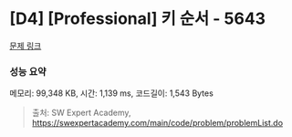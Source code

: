 # [D4] [Professional] 키 순서 - 5643 

[문제 링크](https://swexpertacademy.com/main/code/problem/problemDetail.do?contestProbId=AWXQsLWKd5cDFAUo) 

### 성능 요약

메모리: 99,348 KB, 시간: 1,139 ms, 코드길이: 1,543 Bytes



> 출처: SW Expert Academy, https://swexpertacademy.com/main/code/problem/problemList.do